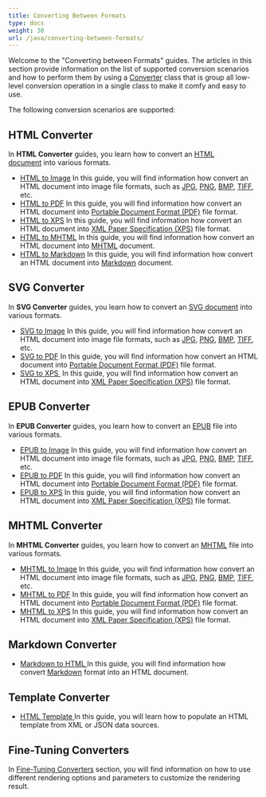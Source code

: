 ```yaml
---
title: Converting Between Formats
type: docs
weight: 30
url: /java/converting-between-formats/
---
```


Welcome to the "Converting between Formats" guides. The articles in this section provide information on the list of supported conversion scenarios and how to perform them by using a [Converter](https://apireference.aspose.com/java/html/aspose.html.converters/converter) class that is group all low-level conversion operation in a single class to make it comfy and easy to use.

The following conversion scenarios are supported:
## **HTML Converter**
In **HTML Converter** guides, you learn how to convert an [HTML document](https://apireference.aspose.com/html/java/com.aspose.html/HTMLDocument) into various formats.

- [HTML to Image](/html/java/html-to-image-conversion-html/)
  In this guide, you will find information how convert an HTML document into image file formats, such as [JPG](https://en.wikipedia.org/wiki/Image_file_formats#JPEG/JFIF), [PNG](https://en.wikipedia.org/wiki/Image_file_formats#PNG), [BMP](https://en.wikipedia.org/wiki/Image_file_formats#BMP), [TIFF](https://en.wikipedia.org/wiki/Image_file_formats#TIFF), etc.
- [HTML to PDF](/html/java/html-to-pdf-conversion-html/)
  In this guide, you will find information how convert an HTML document into [Portable Document Format (PDF)](https://en.wikipedia.org/wiki/PDF) file format.
- [HTML to XPS](/html/java/html-to-xps-conversion-html/)
  In this guide, you will find information how convert an HTML document into [XML Paper Specification (XPS)](https://en.wikipedia.org/wiki/Open_XML_Paper_Specification) file format.
- [HTML to MHTML](/html/java/html-to-mhtml-conversion-html/)
  In this guide, you will find information how convert an HTML document into [MHTML](https://en.wikipedia.org/wiki/MHTML) document.
- [HTML to Markdown](/html/java/html-to-markdown-conversion/)
  In this guide, you will find information how convert an HTML document into [Markdown](https://en.wikipedia.org/wiki/Markdown) document.
## **SVG Converter**
In **SVG Converter** guides, you learn how to convert an [SVG document](https://apireference.aspose.com/html/java/com.aspose.html.dom.svg/SVGDocument) into various formats.

- [SVG to Image](/html/java/svg-to-image-conversion-html/)
  In this guide, you will find information how convert an HTML document into image file formats, such as [JPG](https://en.wikipedia.org/wiki/Image_file_formats#JPEG/JFIF), [PNG](https://en.wikipedia.org/wiki/Image_file_formats#PNG), [BMP](https://en.wikipedia.org/wiki/Image_file_formats#BMP), [TIFF](https://en.wikipedia.org/wiki/Image_file_formats#TIFF), etc.
- [SVG to PDF](/html/java/svg-to-pdf-conversion-html/)
  In this guide, you will find information how convert an HTML document into [Portable Document Format (PDF)](https://en.wikipedia.org/wiki/PDF) file format.
- [SVG to XPS ](/html/java/svg-to-xps-conversion-html/)
  In this guide, you will find information how convert an HTML document into [XML Paper Specification (XPS)](https://en.wikipedia.org/wiki/Open_XML_Paper_Specification) file format.
## **EPUB Converter**
In **EPUB Converter** guides, you learn how to convert an [EPUB](https://en.wikipedia.org/wiki/EPUB) file into various formats.

- [EPUB to Image](/html/java/epub-to-image-conversion/)
  In this guide, you will find information how convert an HTML document into image file formats, such as [JPG](https://en.wikipedia.org/wiki/Image_file_formats#JPEG/JFIF), [PNG](https://en.wikipedia.org/wiki/Image_file_formats#PNG), [BMP](https://en.wikipedia.org/wiki/Image_file_formats#BMP), [TIFF](https://en.wikipedia.org/wiki/Image_file_formats#TIFF), etc.
- [EPUB to PDF](/html/java/epub-to-pdf-conversion-html/)
  In this guide, you will find information how convert an HTML document into [Portable Document Format (PDF)](https://en.wikipedia.org/wiki/PDF) file format.
- [EPUB to XPS](/html/java/epub-to-xps-conversion-html/)
  In this guide, you will find information how convert an HTML document into [XML Paper Specification (XPS)](https://en.wikipedia.org/wiki/Open_XML_Paper_Specification) file format.
## **MHTML Converter**
In **MHTML Converter** guides, you learn how to convert an [MHTML](https://en.wikipedia.org/wiki/MHTML) file into various formats.

- [MHTML to Image](/html/java/mhtml-to-image-conversion-html/)
  In this guide, you will find information how convert an HTML document into image file formats, such as [JPG](https://en.wikipedia.org/wiki/Image_file_formats#JPEG/JFIF), [PNG](https://en.wikipedia.org/wiki/Image_file_formats#PNG), [BMP](https://en.wikipedia.org/wiki/Image_file_formats#BMP), [TIFF](https://en.wikipedia.org/wiki/Image_file_formats#TIFF), etc.
- [MHTML to PDF](/html/java/mhtml-to-pdf-conversion-html/)
  In this guide, you will find information how convert an HTML document into [Portable Document Format (PDF)](https://en.wikipedia.org/wiki/PDF) file format.
- [MHTML to XPS](/html/java/mhtml-to-xps-conversion-html/)
  In this guide, you will find information how convert an HTML document into [XML Paper Specification (XPS)](https://en.wikipedia.org/wiki/Open_XML_Paper_Specification) file format.
## **Markdown Converter**
- [Markdown to HTML
  ](/html/java/markdown-to-html-conversion-html/)In this guide, you will find information how convert [Markdown](https://en.wikipedia.org/wiki/Markdown) format into an HTML document.
## **Template Converter**
- [HTML Template
  ](/html/java/html-template-html/)In this guide, you will learn how to populate an HTML template from XML or JSON data sources.
## **Fine-Tuning Converters**
In [Fine-Tuning Converters](/html/java/fine-tuning-converters-html/) section, you will find information on how to use different rendering options and parameters to customize the rendering result.
